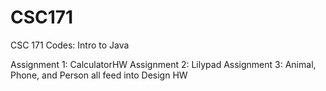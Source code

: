 # CSC171
CSC 171 Codes: Intro to Java

Assignment 1: CalculatorHW
Assignment 2: Lilypad
Assignment 3: Animal, Phone, and Person all feed into Design HW
